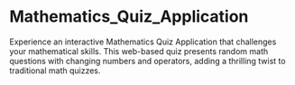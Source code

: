 # Mathematics_Quiz_Application

Experience an interactive Mathematics Quiz Application that challenges your mathematical skills. This web-based quiz presents random math questions with changing numbers and operators, adding a thrilling twist to traditional math quizzes.
